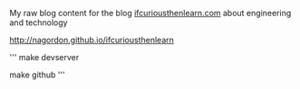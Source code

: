 My raw blog content for the blog [ifcuriousthenlearn.com](ifcuriousthenlearn.com) about engineering and technology

http://nagordon.github.io/ifcuriousthenlearn

'''
make devserver

make github
'''